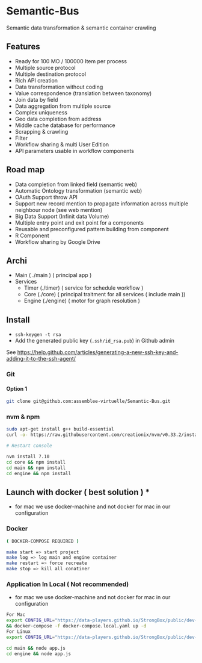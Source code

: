 # Semantic-Bus

Semantic data transformation & semantic container crawling


## Features

- Ready for 100 MO / 100000 Item per process
- Multiple source protocol
- Multiple destination protocol
- Rich API creation
- Data transformation without coding
- Value correspondence (translation between taxonomy)
- Join data by field
- Data aggregation from multiple source
- Complex uniqueness
- Geo data completion from address
- Middle cache database for performance
- Scrapping & crawling
- Filter
- Workflow sharing & multi User Edition
- API parameters usable in workflow components


## Road map

- Data completion from linked field (semantic web)
- Automatic Ontology transformation (semantic web)
- OAuth Support throw API
- Support new record mention to propagate information across multiple neighbour node (see web mention)
- Big Data Support (Infinit data Volume)
- Multiple entry point and exit point for a components
- Reusable and preconfigured pattern building from component
- R Component
- Workflow sharing by Google Drive

## Archi

- Main ( ./main ) ( principal app )
- Services
    - Timer (./timer) ( service for schedule workflow )
    - Core (./core) ( principal traitment for all services ( include main ))
    - Engine (./engine) ( motor for graph resolution )



## Install

- `ssh-keygen -t rsa`
- Add the generated public key (`.ssh/id_rsa.pub`) in Github admin

See https://help.github.com/articles/generating-a-new-ssh-key-and-adding-it-to-the-ssh-agent/


### Git

#### Option 1

```bash
git clone git@github.com:assemblee-virtuelle/Semantic-Bus.git
```


### nvm & npm

```bash
sudo apt-get install g++ build-essential
curl -o- https://raw.githubusercontent.com/creationix/nvm/v0.33.2/install.sh | bash

# Restart console

nvm install 7.10
cd core && npm install
cd main && npm install
cd engine && npm install

```


## Launch with docker ( best solution ) *
* for mac we use docker-machine and not docker for mac in our configuration 
### Docker

```bash
( DOCKER-COMPOSE REQUIRED )

make start => start project 
make log => log main and engine container
make restart => force recreate 
make stop => kill all conatiner

```

### Application In Local ( Not recommended)
* for mac we use docker-machine and not docker for mac in our configuration 
```bash
For Mac 
export CONFIG_URL="https://data-players.github.io/StrongBox/public/dev-mac.json" 
&& docker-compose -f docker-compose.local.yaml up -d
For Linux        
export CONFIG_URL="https://data-players.github.io/StrongBox/public/dev-linux.json" && docker-compose -f docker-compose.local.yaml up -d

cd main && node app.js
cd engine && node app.js

```
